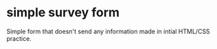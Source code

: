 # simple survey form

Simple form that doesn't send any information made in intial HTML/CSS practice.

